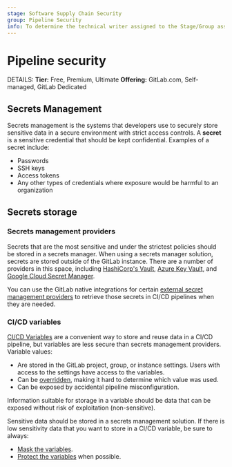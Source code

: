 ```yaml
---
stage: Software Supply Chain Security
group: Pipeline Security
info: To determine the technical writer assigned to the Stage/Group associated with this page, see https://handbook.gitlab.com/handbook/product/ux/technical-writing/#assignments
---
```


# Pipeline security

DETAILS:
**Tier:** Free, Premium, Ultimate
**Offering:** GitLab.com, Self-managed, GitLab Dedicated

## Secrets Management

Secrets management is the systems that developers use to securely store sensitive data
in a secure environment with strict access controls. A **secret** is a sensitive credential
that should be kept confidential. Examples of a secret include:

- Passwords
- SSH keys
- Access tokens
- Any other types of credentials where exposure would be harmful to an organization

## Secrets storage

### Secrets management providers

Secrets that are the most sensitive and under the strictest policies should be stored
in a secrets manager. When using a secrets manager solution, secrets are stored outside
of the GitLab instance. There are a number of providers in this space, including
[HashiCorp's Vault](https://www.vaultproject.io), [Azure Key Vault](https://azure.microsoft.com/en-us/products/key-vault),
and [Google Cloud Secret Manager](https://cloud.google.com/security/products/secret-manager).

You can use the GitLab native integrations for certain [external secret management providers](../secrets/index.md) to retrieve those secrets in CI/CD pipelines when they are needed.

### CI/CD variables

[CI/CD Variables](../variables/index.md) are a convenient way to store and reuse data
in a CI/CD pipeline, but variables are less secure than secrets management providers.
Variable values:

- Are stored in the GitLab project, group, or instance settings. Users with access
  to the settings have access to the variables.
- Can be [overridden](../variables/index.md#use-pipeline-variables),
  making it hard to determine which value was used.
- Can be exposed by accidental pipeline misconfiguration.

Information suitable for storage in a variable should be data that can be exposed without risk of exploitation (non-sensitive).

Sensitive data should be stored in a secrets management solution. If there is low
sensitivity data that you want to store in a CI/CD variable, be sure to always:

- [Mask the variables](../variables/index.md#mask-a-cicd-variable).
- [Protect the variables](../variables/index.md#protect-a-cicd-variable) when possible.
